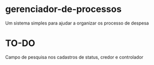 # gerenciador-de-processos
Um sistema simples para ajudar a organizar os processo de despesa


# TO-DO
Campo de pesquisa nos cadastros de status, credor e controlador
